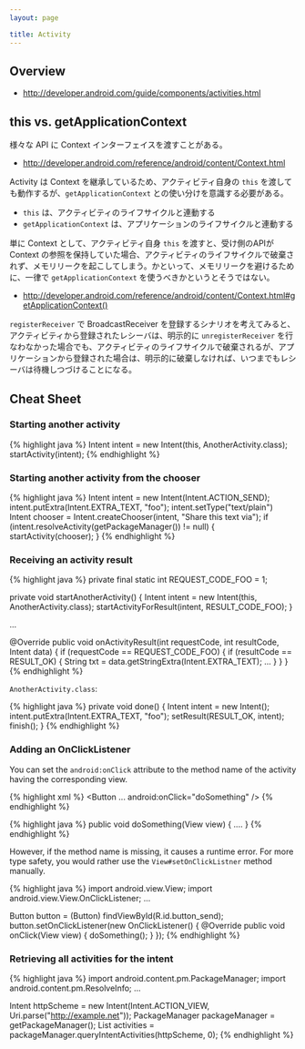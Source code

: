 ```yaml
---
layout: page

title: Activity
---
```


## Overview

* <http://developer.android.com/guide/components/activities.html>

## this vs. getApplicationContext

様々な API に Context インターフェイスを渡すことがある。

* <http://developer.android.com/reference/android/content/Context.html>

Activity は Context を継承しているため、アクティビティ自身の `this` を渡しても動作するが、`getApplicationContext` との使い分けを意識する必要がある。

* `this` は、アクティビティのライフサイクルと連動する
* `getApplicationContext` は、アプリケーションのライフサイクルと連動する

単に Context として、アクティビティ自身 `this` を渡すと、受け側のAPIが Context の参照を保持していた場合、アクティビティのライフサイクルで破棄されず、メモリリークを起こしてしまう。かといって、メモリリークを避けるために、一律で `getApplicationContext` を使うべきかというとそうではない。

* <http://developer.android.com/reference/android/content/Context.html#getApplicationContext()>

`registerReceiver` で BroadcastReceiver を登録するシナリオを考えてみると、アクティビティから登録されたレシーバは、明示的に `unregisterReceiver` を行なわなかった場合でも、アクティビティのライフサイクルで破棄されるが、アプリケーションから登録された場合は、明示的に破棄しなければ、いつまでもレシーバは待機しつづけることになる。

## Cheat Sheet

### Starting another activity

{% highlight java %}
Intent intent = new Intent(this, AnotherActivity.class);
startActivity(intent);
{% endhighlight %}

### Starting another activity from the chooser

{% highlight java %}
Intent intent = new Intent(Intent.ACTION_SEND);
intent.putExtra(Intent.EXTRA_TEXT, "foo");
intent.setType("text/plain")
Intent chooser = Intent.createChooser(intent, "Share this text via");
if (intent.resolveActivity(getPackageManager()) != null) {
    startActivity(chooser);
}
{% endhighlight %}

### Receiving an activity result

{% highlight java %}
private final static int REQUEST_CODE_FOO = 1;

private void startAnotherActivity() {
    Intent intent = new Intent(this, AnotherActivity.class);
    startActivityForResult(intent, RESULT_CODE_FOO);
}

...

@Override
public void onActivityResult(int requestCode, int resultCode, Intent data) {
    if (requestCode == REQUEST_CODE_FOO) {
        if (resultCode == RESULT_OK) {
            String txt = data.getStringExtra(Intent.EXTRA_TEXT);
            ...
        }
    }
}
{% endhighlight %}

`AnotherActivity.class`:

{% highlight java %}
private void done() {
    Intent intent = new Intent();
    intent.putExtra(Intent.EXTRA_TEXT, "foo");
    setResult(RESULT_OK, intent);
    finish();
}
{% endhighlight %}

### Adding an OnClickListener

You can set the `android:onClick` attribute to the method name of the activity having the corresponding view.

{% highlight xml %}
<Button
    ...
    android:onClick="doSomething" />
{% endhighlight %}

{% highlight java %}
public void doSomething(View view) {
    ....
}
{% endhighlight %}

However, if the method name is missing, it causes a runtime error. For more type safety, you would rather use the `View#setOnClickListner` method manually.

{% highlight java %}
import android.view.View;
import android.view.View.OnClickListener;
...

Button button = (Button) findViewById(R.id.button_send);
button.setOnClickListener(new OnClickListener() {
    @Override
    public void onClick(View view) {
        doSomething();
    }
});
{% endhighlight %}

### Retrieving all activities for the intent

{% highlight java %}
import android.content.pm.PackageManager;
import android.content.pm.ResolveInfo;
...

Intent httpScheme = new Intent(Intent.ACTION_VIEW, Uri.parse("http://example.net"));
PackageManager packageManager = getPackageManager();
List<ResolveInfo> activities = packageManager.queryIntentActivities(httpScheme, 0);
{% endhighlight %}

